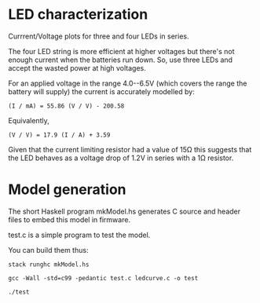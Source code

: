 # LED characterization

Currrent/Voltage plots for three and four LEDs in series.

The four LED string is more efficient at higher voltages but there's
not enough current when the batteries run down.  So, use three LEDs
and accept the wasted power at high voltages.

For an applied voltage in the range 4.0--6.5V (which covers the range
the battery will supply) the current is accurately modelled by:

	(I / mA) = 55.86 (V / V) - 200.58

Equivalently,

	(V / V) = 17.9 (I / A) + 3.59

Given that the current limiting resistor had a value of 15Ω this
suggests that the LED behaves as a voltage drop of 1.2V in series with
a 1Ω resistor.

# Model generation

The short Haskell program mkModel.hs generates C source and header files
to embed this model in firmware.

test.c is a simple program to test the model.

You can build them thus:

	stack runghc mkModel.hs

	gcc -Wall -std=c99 -pedantic test.c ledcurve.c -o test

	./test
